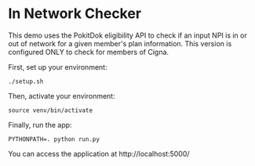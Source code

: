 # In Network Checker

This demo uses the PokitDok eligibility API to check if an input NPI is in or out of network
for a given member's plan information. This version is configured ONLY to check for members of Cigna.

First, set up your environment:
```
./setup.sh
```

Then, activate your environment:
```
source venv/bin/activate
```

Finally, run the app:
```
PYTHONPATH=. python run.py
```

You can access the application at http://localhost:5000/
